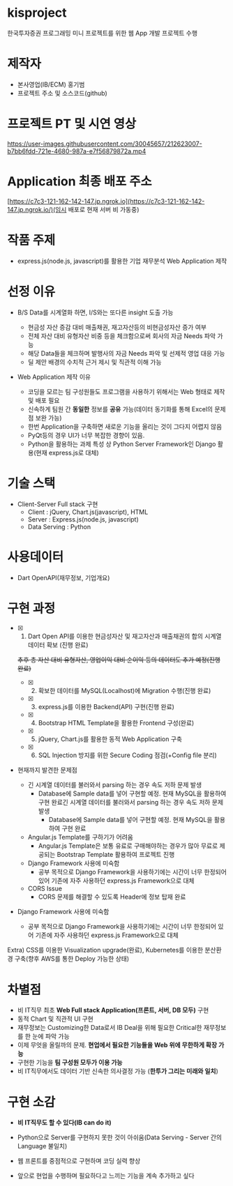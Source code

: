 # kisproject

한국투자증권 프로그래밍 미니 프로젝트를 위한 웹 App 개발 프로젝트 수행

# 제작자

- 본사영업(IB/ECM) 홍기범
- 프로젝트 주소 및 소스코드(github)


# 프로젝트 PT 및 시연 영상


https://user-images.githubusercontent.com/30045657/212623007-b7bb6fdd-721e-4680-987a-e7f56879872a.mp4




# Application 최종 배포 주소

[https://c7c3-121-162-142-147.jp.ngrok.io](https://c7c3-121-162-142-147.jp.ngrok.io/)(임시 배포로 현재 서버 비 가동중)

# 작품 주제

- express.js(node.js, javascript)를 활용한 기업 재무분석 Web Application 제작

# 선정 이유

- B/S Data를 시계열화 하면, I/S와는 또다른 insight 도출 가능
    - 현금성 자산 증감 대비 매출채권, 재고자산등의 비현금성자산 증가 여부
    - 전체 자산 대비 유형자산 비중 등을 체크함으로써 회사의 자금 Needs 파악 가능
    - 해당 Data들을 체크하며 발행사의 자금 Needs 파악 및 선제적 영업 대응 가능
    - 딜 제안 배경의 수치적 근거 제시 및 직관적 이해 가능
    
- Web Application 제작 이유
    - 코딩을 모르는 팀 구성원들도 프로그램을 사용하기 위해서는 Web 형태로 제작 및 배포 필요
    - 신속하게 팀원 간 **동일한** 정보를 **공유** 가능(데이터 동기화를 통해 Excel의 문제점 보완 가능)
    - 한번 Application을 구축하면 새로운 기능을 올리는 것이 그다지 어렵지 않음
    - PyQt등의 경우 UI가 너무 복잡한 경향이 있음.
    - Python을 활용하는 과제 특성 상 Python Server Framework인 Django 활용(현재 express.js로 대체)

# 기술 스택

- Client-Server Full stack 구현
    - Client : jQuery, Chart.js(javascript), HTML
    - Server : Express.js(node.js, javascript)
    - Data Serving : Python

# 사용데이터

- Dart OpenAPI(재무정보, 기업개요)

# 구현 과정

- [x]  1. Dart Open API를 이용한 현금성자산 및 재고자산과 매출채권의 합의 시계열 데이터 확보 (진행 완료)
    
    ~~추후 총 자산 대비 유형자산, 영업이익 대비 순이익 등의 데이터도 추가 예정(진행 완료)~~
    
    - [x]  2. 확보한 데이터를 MySQL(Localhost)에 Migration 수행(진행 완료)
    - [x]  3. express.js를 이용한 Backend(API) 구현(진행 완료)
    - [x]  4.  Bootstrap HTML Template을 활용한 Frontend 구성(완료)
    - [x]  5. jQuery, Chart.js를 활용한 동적 Web Application 구축
    - [x]  6. SQL Injection 방지를 위한 Secure Coding 점검(+Config file 분리)

- 현재까지 발견한 문제점
    - 긴 시계열 데이터를 불러와서 parsing 하는 경우 속도 저하 문제 발생
        - Database에 Sample data를 넣어 구현할 예정. 현재 MySQL을 활용하여 구현 완료긴 시계열 데이터를 불러와서 parsing 하는 경우 속도 저하 문제 발생
            - Database에 Sample data를 넣어 구현할 예정. 현재 MySQL을 활용하여 구현 완료
    - Angular.js Template를 구하기가 어려움
        - Angular.js Template은 보통 유료로 구매해야하는 경우가 많아 무료로 제공되는 Bootstrap Template 활용하여 프로젝트 진행
    - Django Framework 사용에 미숙함
        - 공부 목적으로 Django Framework을 사용하기에는 시간이 너무 한정되어 있어 기존에 자주 사용하던 express.js Framework으로 대체
    - CORS Issue
        - CORS 문제를 해결할 수 있도록 Header에 정보 탑재 완료
    
- Django Framework 사용에 미숙함
    - 공부 목적으로 Django Framework을 사용하기에는 시간이 너무 한정되어 있어 기존에 자주 사용하던 express.js Framework으로 대체
    

Extra) CSS를 이용한 Visualization upgrade(완료), Kubernetes를 이용한 분산환경 구축(향후 AWS를 통한 Deploy 가능한 상태)

# 차별점

- 비 IT직무 최초 **Web Full stack Application(프론트, 서버, DB 모두)** 구현
- 동적 Chart 및 직관적 UI 구현
- 재무정보는 Customizing한 Data로서 IB Deal을 위해 필요한 Critical한 재무정보를 한 눈에 파악 가능
- 이제 무엇을 올릴까의 문제. **현업에서 필요한 기능들을 Web 위에 무한하게  확장 가능**
- 구현한 기능을 **팀 구성원 모두가 이용 가능**
- 비 IT직무에서도 데이터 기반 신속한 의사결정 가능 (**한투가 그리는 미래와 일치**)

# 구현 소감

- **비 IT직무도 할 수 있다(IB can do it)**
- Python으로 Server를 구현하지 못한 것이 아쉬움(Data Serving - Server 간의 Language 불일치)

- 웹 프론트를 중점적으로 구현하며 코딩 실력 향상
- 앞으로 현업을 수행하며 필요하다고 느끼는 기능을 계속 추가하고 싶다
